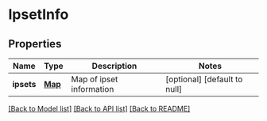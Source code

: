 # IpsetInfo
## Properties

| Name | Type | Description | Notes |
|------------ | ------------- | ------------- | -------------|
| **ipsets** | [**Map**](AnyType.md) | Map of ipset information | [optional] [default to null] |

[[Back to Model list]](../README.md#documentation-for-models) [[Back to API list]](../README.md#documentation-for-api-endpoints) [[Back to README]](../README.md)


